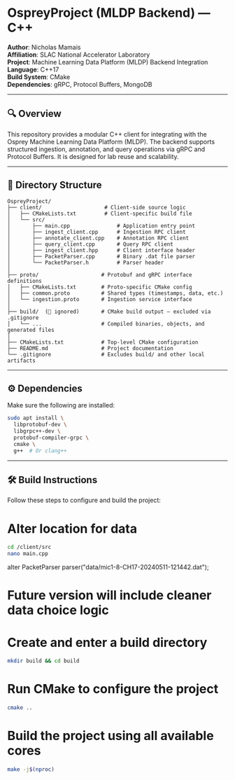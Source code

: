 # OspreyProject (MLDP Backend) — C++

**Author**: Nicholas Mamais  
**Affiliation**: SLAC National Accelerator Laboratory  
**Project**: Machine Learning Data Platform (MLDP) Backend Integration  
**Language**: C++17  
**Build System**: CMake  
**Dependencies**: gRPC, Protocol Buffers, MongoDB

---

## 🔍 Overview

This repository provides a modular C++ client for integrating with the Osprey Machine Learning Data Platform (MLDP). The backend supports structured ingestion, annotation, and query operations via gRPC and Protocol Buffers. It is designed for lab reuse and scalability.

---

## 📁 Directory Structure

```text
OspreyProject/
├── client/                    # Client-side source logic
│   ├── CMakeLists.txt         # Client-specific build file
│   └── src/
│       ├── main.cpp               # Application entry point
│       ├── ingest_client.cpp      # Ingestion RPC client
│       ├── annotate_client.cpp    # Annotation RPC client
│       ├── query_client.cpp       # Query RPC client
│       ├── ingest_client.hpp      # Client interface header
│       ├── PacketParser.cpp       # Binary .dat file parser
│       └── PacketParser.h         # Parser header
│
├── proto/                    # Protobuf and gRPC interface definitions
│   ├── CMakeLists.txt        # Proto-specific CMake config
│   ├── common.proto          # Shared types (timestamps, data, etc.)
│   └── ingestion.proto       # Ingestion service interface
│
├── build/  (🛑 ignored)       # CMake build output — excluded via .gitignore
│   └── ...                   # Compiled binaries, objects, and generated files
│
├── CMakeLists.txt            # Top-level CMake configuration
├── README.md                 # Project documentation
└── .gitignore                # Excludes build/ and other local artifacts
```
---

## ⚙️ Dependencies

Make sure the following are installed:

```bash
sudo apt install \
  libprotobuf-dev \
  libgrpc++-dev \
  protobuf-compiler-grpc \
  cmake \
  g++  # Or clang++
```
---

## 🛠️ Build Instructions

Follow these steps to configure and build the project:

# Alter location for data 
```bash
cd /client/src
nano main.cpp
```
alter PacketParser parser("data/mic1-8-CH17-20240511-121442.dat");

# Future version will include cleaner data choice logic

# Create and enter a build directory
```bash
mkdir build && cd build
```
# Run CMake to configure the project
```bash
cmake ..
```
# Build the project using all available cores
```bash
make -j$(nproc)
```
